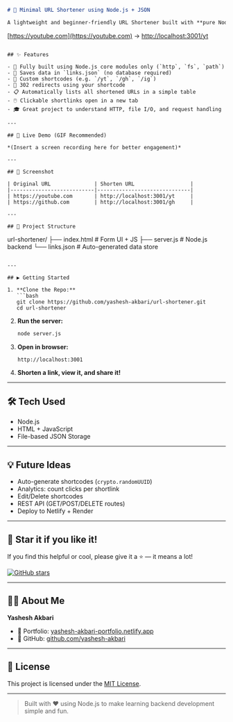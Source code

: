 ```markdown
# 🔗 Minimal URL Shortener using Node.js + JSON

A lightweight and beginner-friendly URL Shortener built with **pure Node.js** (no frameworks). Custom shortcodes like:

```

[https://youtube.com](https://youtube.com) → [http://localhost:3001/yt](http://localhost:3001/yt)

```

## ✨ Features

- 🧠 Fully built using Node.js core modules only (`http`, `fs`, `path`)
- 💾 Saves data in `links.json` (no database required)
- 🧾 Custom shortcodes (e.g. `/yt`, `/gh`, `/ig`)
- 🚀 302 redirects using your shortcode
- 📋 Automatically lists all shortened URLs in a simple table
- 🖱️ Clickable shortlinks open in a new tab
- 🎓 Great project to understand HTTP, file I/O, and request handling

---

## 🚀 Live Demo (GIF Recommended)

*(Insert a screen recording here for better engagement)*

---

## 📸 Screenshot

| Original URL              | Shorten URL                  |
|---------------------------|------------------------------|
| https://youtube.com       | http://localhost:3001/yt     |
| https://github.com        | http://localhost:3001/gh     |

---

## 📂 Project Structure

```

url-shortener/
├── index.html       # Form UI + JS
├── server.js        # Node.js backend
└── links.json       # Auto-generated data store

````

---

## ▶️ Getting Started

1. **Clone the Repo:**
   ```bash
   git clone https://github.com/yashesh-akbari/url-shortener.git
   cd url-shortener
````

2. **Run the server:**

   ```bash
   node server.js
   ```

3. **Open in browser:**

   ```
   http://localhost:3001
   ```

4. **Shorten a link, view it, and share it!**

---

## 🛠 Tech Used

* Node.js
* HTML + JavaScript
* File-based JSON Storage

---

## 💡 Future Ideas

* Auto-generate shortcodes (`crypto.randomUUID`)
* Analytics: count clicks per shortlink
* Edit/Delete shortcodes
* REST API (GET/POST/DELETE routes)
* Deploy to Netlify + Render

---

## 🌟 Star it if you like it!

If you find this helpful or cool, please give it a ⭐ — it means a lot!

[![GitHub stars](https://img.shields.io/github/stars/yashesh-akbari/url-shortener?style=social)](https://github.com/yashesh-akbari/url-shortener)

---

## 👨‍💻 About Me

**Yashesh Akbari**

* 🚀 Portfolio: [yashesh-akbari-portfolio.netlify.app](https://yashesh-akbari-portfolio.netlify.app/)
* 💼 GitHub: [github.com/yashesh-akbari](https://github.com/yashesh-akbari)

---

## 📄 License

This project is licensed under the [MIT License](LICENSE).

---

> Built with ❤️ using Node.js to make learning backend development simple and fun.

```
